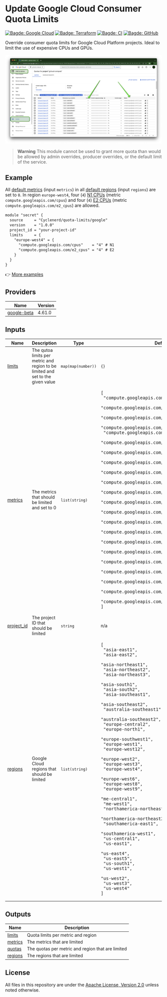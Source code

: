# Update Google Cloud Consumer Quota Limits

[![Bagde: Google Cloud](https://img.shields.io/badge/Google%20Cloud-%234285F4.svg?logo=google-cloud&logoColor=white)](https://github.com/Cyclenerd/terraform-google-quota-limits#readme)
[![Badge: Terraform](https://img.shields.io/badge/Terraform-%235835CC.svg?logo=terraform&logoColor=white)](https://github.com/Cyclenerd/terraform-google-quota-limits#readme)
[![Bagde: CI](https://github.com/Cyclenerd/terraform-google-quota-limits/actions/workflows/ci.yml/badge.svg)](https://github.com/Cyclenerd/terraform-google-quota-limits/actions/workflows/ci.yml)
[![Bagde: GitHub](https://img.shields.io/github/license/cyclenerd/terraform-google-quota-limits)](https://github.com/Cyclenerd/google-cloud-pricing-cost-calculator/blob/master/LICENSE)

Override consumer quota limits for Google Cloud Platform projects.
Ideal to limit the use of expensive CPUs and GPUs.

[![Screenshot: C3 CPU Quotas](./img/quotas_c3_cpus.png)](https://github.com/Cyclenerd/terraform-google-quota-limits#readme)

> **Warning**
> This module cannot be used to grant more quota than would be allowed by admin overrides, producer overrides, or the default limit of the service.

## Example

All [default metrics](https://github.com/Cyclenerd/terraform-google-quota-limits#input_metrics) (input `metrics`) in all [default regions](https://github.com/Cyclenerd/terraform-google-quota-limits#input_regions) (input `regions`) are set to `0`.
In region `europe-west4`,
four (`4`) [N1 CPUs](https://gcloud-compute.com/instances.html) (metric `compute.googleapis.com/cpus`)
and four (`4`) [E2 CPUs](https://gcloud-compute.com/instances.html) (metric `compute.googleapis.com/e2_cpus`)
are allowed.

```hcl
module "secret" {
  source     = "Cyclenerd/quota-limits/google"
  version    = "1.0.0"
  project_id = "your-project-id"
  limits     = {
    "europe-west4" = {
      "compute.googleapis.com/cpus"    = "4" # N1
      "compute.googleapis.com/e2_cpus" = "4" # E2
    }
  }
}
```

👉 [More examples](https://github.com/Cyclenerd/terraform-google-quota-limits/tree/master/examples)

<!-- BEGIN_TF_DOCS -->
## Providers

| Name | Version |
|------|---------|
| <a name="provider_google-beta"></a> [google-beta](#provider\_google-beta) | 4.61.0 |

## Inputs

| Name | Description | Type | Default | Required |
|------|-------------|------|---------|:--------:|
| <a name="input_limits"></a> [limits](#input\_limits) | The qutoa limits per metric and region to be limited and set to the given value | `map(map(number))` | `{}` | no |
| <a name="input_metrics"></a> [metrics](#input\_metrics) | The metrics that should be limited and set to 0 | `list(string)` | <pre>[<br>  "compute.googleapis.com/a2_cpus",<br>  "compute.googleapis.com/c2_cpus",<br>  "compute.googleapis.com/c2d_cpus",<br>  "compute.googleapis.com/c3_cpus",<br>  "compute.googleapis.com/cpus",<br>  "compute.googleapis.com/e2_cpus",<br>  "compute.googleapis.com/m1_cpus",<br>  "compute.googleapis.com/m2_cpus",<br>  "compute.googleapis.com/m3_cpus",<br>  "compute.googleapis.com/n2_cpus",<br>  "compute.googleapis.com/n2d_cpus",<br>  "compute.googleapis.com/nvidia_a100_80gb_gpus",<br>  "compute.googleapis.com/nvidia_a100_gpus",<br>  "compute.googleapis.com/nvidia_k80_gpus",<br>  "compute.googleapis.com/nvidia_p100_gpus",<br>  "compute.googleapis.com/nvidia_p4_gpus",<br>  "compute.googleapis.com/nvidia_p4_vws_gpus",<br>  "compute.googleapis.com/nvidia_t4_gpus",<br>  "compute.googleapis.com/nvidia_t4_vws_gpus",<br>  "compute.googleapis.com/nvidia_v100_gpus",<br>  "compute.googleapis.com/t2a_cpus",<br>  "compute.googleapis.com/t2d_cpus"<br>]</pre> | no |
| <a name="input_project_id"></a> [project\_id](#input\_project\_id) | The project ID that should be limited | `string` | n/a | yes |
| <a name="input_regions"></a> [regions](#input\_regions) | Google Cloud regions that should be limited | `list(string)` | <pre>[<br>  "asia-east1",<br>  "asia-east2",<br>  "asia-northeast1",<br>  "asia-northeast2",<br>  "asia-northeast3",<br>  "asia-south1",<br>  "asia-south2",<br>  "asia-southeast1",<br>  "asia-southeast2",<br>  "australia-southeast1",<br>  "australia-southeast2",<br>  "europe-central2",<br>  "europe-north1",<br>  "europe-southwest1",<br>  "europe-west1",<br>  "europe-west12",<br>  "europe-west2",<br>  "europe-west3",<br>  "europe-west4",<br>  "europe-west6",<br>  "europe-west8",<br>  "europe-west9",<br>  "me-central1",<br>  "me-west1",<br>  "northamerica-northeast1",<br>  "northamerica-northeast2",<br>  "southamerica-east1",<br>  "southamerica-west1",<br>  "us-central1",<br>  "us-east1",<br>  "us-east4",<br>  "us-east5",<br>  "us-south1",<br>  "us-west1",<br>  "us-west2",<br>  "us-west3",<br>  "us-west4"<br>]</pre> | no |

## Outputs

| Name | Description |
|------|-------------|
| <a name="output_limits"></a> [limits](#output\_limits) | Quota limits per metric and region |
| <a name="output_metrics"></a> [metrics](#output\_metrics) | The metrics that are limited |
| <a name="output_quotas"></a> [quotas](#output\_quotas) | The quotas per metric and region that are limited |
| <a name="output_regions"></a> [regions](#output\_regions) | The regions that are limited |
<!-- END_TF_DOCS -->

## License

All files in this repository are under the [Apache License, Version 2.0](LICENSE) unless noted otherwise.